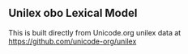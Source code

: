 Unilex obo Lexical Model
----------------------

This is built directly from Unicode.org unilex data at
https://github.com/unicode-org/unilex
